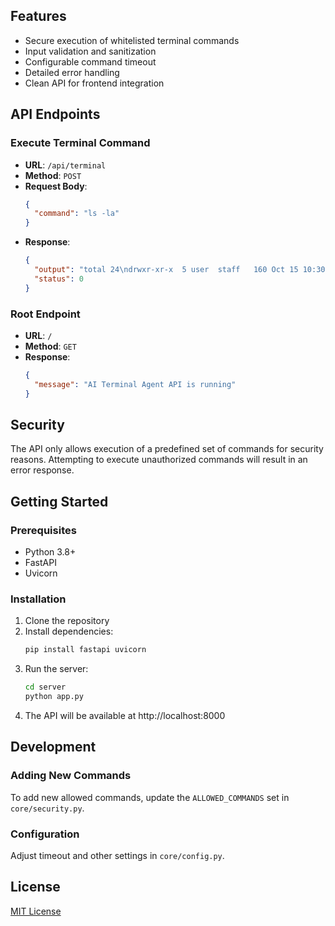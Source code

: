 ## Features

- Secure execution of whitelisted terminal commands
- Input validation and sanitization
- Configurable command timeout
- Detailed error handling
- Clean API for frontend integration

## API Endpoints

### Execute Terminal Command
- **URL**: `/api/terminal`
- **Method**: `POST`
- **Request Body**:
  ```json
  {
    "command": "ls -la"
  }
  ```
- **Response**:
  ```json
  {
    "output": "total 24\ndrwxr-xr-x  5 user  staff   160 Oct 15 10:30 .\n...",
    "status": 0
  }
  ```

### Root Endpoint
- **URL**: `/`
- **Method**: `GET`
- **Response**:
  ```json
  {
    "message": "AI Terminal Agent API is running"
  }
  ```

## Security

The API only allows execution of a predefined set of commands for security reasons. Attempting to execute unauthorized commands will result in an error response.

## Getting Started

### Prerequisites
- Python 3.8+
- FastAPI
- Uvicorn

### Installation

1. Clone the repository
2. Install dependencies:
   ```bash
   pip install fastapi uvicorn
   ```
3. Run the server:
   ```bash
   cd server
   python app.py
   ```
4. The API will be available at http://localhost:8000

## Development

### Adding New Commands

To add new allowed commands, update the `ALLOWED_COMMANDS` set in `core/security.py`.

### Configuration

Adjust timeout and other settings in `core/config.py`.

## License

[MIT License](LICENSE)